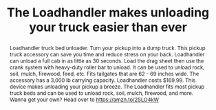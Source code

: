 ---
category: news
title: The Loadhandler makes unloading your truck easier than ever
abstract: Loadhandler truck bed unloader. Turn your pickup into a dump truck. This pickup truck accessory can save you time and reduce stress on your back. Loadhandler can unload a full cab in as little as 30 seconds. Load the drag sheet then use the crank system with heavy-duty roller bar to unload. It can be used to unload rock, soil, mulch, firewood, feed, etc. Fits tailgates that are 62 - 69 inches wide. The accessory has a 3,000 lb carrying capacity. Loadhandler costs $169.99. This device makes unloading your pickup a breeze. The Loadhandler fits most pickup truck beds and can be used to unload rock, soil, mulch, firewood, and more. Wanna get your own? Head over to https://amzn.to/2SLO4kW
publishedDateTime: 2019-03-07T20:28:55Z
sourceUrl: None
type: video

provider:
  name: Autoblog Minute
  id: V_BBqqil7_global
tags:
  - Autos

images: 
  - url: assets/images/2019/3/The-Loadhandler-makes-unloading-your-truck-easier-than-ever-1.jpg
    width: 1281
    height: 720
    quality: 100
    title: The Loadhandler makes unloading your truck easier than ever
    attribution: 
    focalRegion:
      x1: 662
      x2: 662
      y1: 254
      y2: 254

---